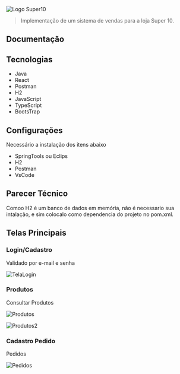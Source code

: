 ![Logo Super10](https://user-images.githubusercontent.com/64825540/174503765-77569338-2c6f-4008-8cde-5f087556e6bd.png)

> Implementação de um sistema de vendas para a loja Super 10.

<h2><strong> Documentação </strong></h2>

<h2> Tecnologias </h2>


  <ul>
    <li> Java </li>
    <li> React </li>
    <li> Postman </li>
    <li> H2 </li>
    <li> JavaScript </li>
    <li> TypeScript </li>
    <li> BootsTrap </li>
  </ul>


<h2> Configurações </h2>
<p>Necessário a instalação dos itens abaixo </p>
<ul>
    <li> SpringTools ou Eclips </li>
    <li> H2</li>
    <li> Postman </li>
    <li>  VsCode </li>
  </ul>
  
<h2> Parecer Técnico </h2>

Comoo H2 é um banco de dados em memória, não é necessario sua intalação, e sim colocalo como dependencia do projeto no pom.xml.

<h2> Telas Principais </h2>

  <h3> Login/Cadastro </h3>

Validado por e-mail e senha

![TelaLogin](https://user-images.githubusercontent.com/64825540/175169969-563f5b0a-1a70-42ef-a303-ffa167250607.jpeg)


  <h3> Produtos </h3>

Consultar Produtos

![Produtos](https://user-images.githubusercontent.com/64825540/175170585-de9429da-c19f-45d1-a701-19bf8c792412.jpeg)

![Produtos2](https://user-images.githubusercontent.com/64825540/175171317-3bbe48e7-275d-4908-a548-bcb95c1d49c0.jpeg)

  <h3> Cadastro Pedido </h3>

Pedidos

![Pedidos](https://user-images.githubusercontent.com/64825540/175172177-c4aa2ee0-dde0-4e0e-a3ef-1edb5f6545f4.jpeg)

